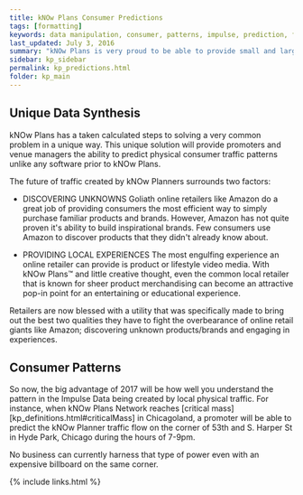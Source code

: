 ```yaml
---
title: kNOw Plans Consumer Predictions
tags: [formatting]
keywords: data manipulation, consumer, patterns, impulse, prediction, future
last_updated: July 3, 2016
summary: "kNOw Plans is very proud to be able to provide small and large business entities with a unique intelligence driven by Impulse Data™. "
sidebar: kp_sidebar
permalink: kp_predictions.html
folder: kp_main
---
```


## Unique Data Synthesis

kNOw Plans has a taken calculated steps to solving a very common problem in a unique way. This unique solution will provide promoters and venue managers the ability to predict physical consumer traffic patterns unlike any software prior to kNOw Plans.

The future of traffic created by kNOw Planners surrounds two factors:

* DISCOVERING UNKNOWNS
Goliath online retailers like Amazon do a great job of providing consumers the most efficient way to simply purchase familiar products and brands. However, Amazon has not quite proven it's ability to build inspirational brands. Few consumers use Amazon to discover products that they didn't already know about.

* PROVIDING LOCAL EXPERIENCES
The most engulfing experience an online retailer can provide is product or lifestyle video media. With kNOw Plans™ and little creative thought, even the common local retailer that is known for sheer product merchandising can become an attractive pop-in point for an entertaining or educational experience.

Retailers are now blessed with a utility that was specifically made to bring out the best two qualities they have to fight the overbearance of online retail giants like Amazon; discovering unknown products/brands and engaging in experiences.

## Consumer Patterns
So now, the big advantage of 2017 will be how well you understand the pattern in the Impulse Data being created by local physical traffic.  For instance, when kNOw Plans Network reaches [critical mass][kp_definitions.html#criticalMass] in Chicagoland, a promoter will be able to predict the kNOw Planner traffic flow on the corner of 53th and S. Harper St in Hyde Park, Chicago during the hours of 7-9pm.  

No business can currently harness that type of power even with an expensive billboard on the same corner.

{% include links.html %}
